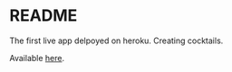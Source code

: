 # README

The first live app delpoyed on heroku. Creating cocktails.

Available [here](https://mycockonmytail.herokuapp.com/).
